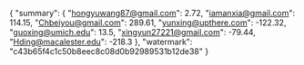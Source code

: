 {
    "summary": {
        "hongyuwang87@gmail.com": 2.72, 
        "iamanxia@gmail.com": 114.15, 
        "Chbeiyou@gmail.com": 289.61, 
        "yunxing@upthere.com": -122.32, 
        "guoxing@umich.edu": 13.5, 
        "xingyun27221@gmail.com": -79.44, 
        "Hding@macalester.edu": -218.3
    }, 
    "watermark": "c43b65f4c1c50b8eec8c08d0b92989531b12de38"
}